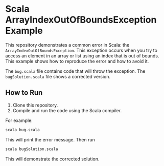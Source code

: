 # Scala ArrayIndexOutOfBoundsException Example

This repository demonstrates a common error in Scala: the `ArrayIndexOutOfBoundsException`. This exception occurs when you try to access an element in an array or list using an index that is out of bounds.  This example shows how to reproduce the error and how to avoid it.

The `bug.scala` file contains code that will throw the exception. The `bugSolution.scala` file shows a corrected version.

## How to Run

1. Clone this repository.
2. Compile and run the code using the Scala compiler.

For example:
```bash
scala bug.scala
```

This will print the error message.
Then run
```bash
scala bugSolution.scala
```
This will demonstrate the corrected solution.